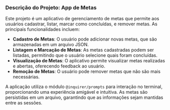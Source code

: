 ### Descrição do Projeto: App de Metas

Este projeto é um aplicativo de gerenciamento de 
metas que permite aos usuários cadastrar, listar, 
marcar como concluídas, e remover metas. As principais funcionalidades incluem:

- **Cadastro de Metas**: O usuário pode adicionar novas metas, que são armazenadas em um arquivo JSON.
- **Listagem e Marcação de Metas**: As metas cadastradas podem ser listadas, permitindo que o usuário selecione quais foram concluídas.
- **Visualização de Metas**: O aplicativo permite visualizar metas realizadas e abertas, oferecendo feedback ao usuário.
- **Remoção de Metas**: O usuário pode remover metas que não são mais necessárias.

A aplicação utiliza o módulo `@inquirer/prompts` para interação no terminal, proporcionando uma experiência amigável e intuitiva. As metas são persistidas em um arquivo, garantindo que as informações sejam mantidas entre as sessões.
